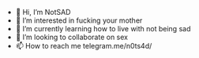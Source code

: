 - 👋 Hi, I’m NotSAD
- 👀 I’m interested in fucking your mother
- 🌱 I’m currently learning how to live with not being sad
- 💞️ I’m looking to collaborate on sex
- 📫 How to reach me telegram.me/n0ts4d/

